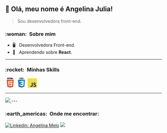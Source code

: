 ## 💜 Olá, meu nome é <strong>Angelina Julia!</strong>

> Sou desenvolvedora front-end.

<h3> :woman: &nbsp;Sobre mim </h3>

- 🖥️ &nbsp; Desenvolvedora Front-end.
- 🌱 &nbsp; Aprendendo sobre **React**.
---

<h3> :rocket: &nbsp;Minhas Skills </h3>
<code><img height="32" src="https://raw.githubusercontent.com/github/explore/80688e429a7d4ef2fca1e82350fe8e3517d3494d/topics/html/html.png" alt="HTML5"/></code>
<code><img height="32" src="https://raw.githubusercontent.com/github/explore/80688e429a7d4ef2fca1e82350fe8e3517d3494d/topics/css/css.png" alt="CSS"/></code>
<code><img height="30" src="https://raw.githubusercontent.com/github/explore/80688e429a7d4ef2fca1e82350fe8e3517d3494d/topics/javascript/javascript.png"></code>

---
<a href="https://github.com/ajuliamm">
  <img height="180em" src="https://github-readme-stats.vercel.app/api?username=AngelinaMelos&theme=dracula&show_icons=true" />
</a>
---

<h3> :earth_americas: &nbsp;Onde me encontrar: </h3> 

[![Linkedin: Angelina Melo](https://img.shields.io/badge/-Linkedin-blue?style=flat-square&logo=Linkedin&logoColor=white&link=LINK-DO-SEU-LINKEDIN)](https://www.linkedin.com/in/angelinamelo/)
<a href="https://www.instagram.com/ajuliamm/" alt="Instagram">
  <img src="https://img.shields.io/badge/-Instagram-DF0174?style=flat-square&labelColor=DF0174&logo=instagram&logoColor=white&link=https://www.instagram.com/ajuliamm/"/></a>
</p>  
